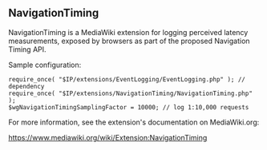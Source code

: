 NavigationTiming
----------------

NavigationTiming is a MediaWiki extension for logging perceived latency
measurements, exposed by browsers as part of the proposed Navigation
Timing API.

Sample configuration:

```
require_once( "$IP/extensions/EventLogging/EventLogging.php" ); // dependency
require_once( "$IP/extensions/NavigationTiming/NavigationTiming.php" );
$wgNavigationTimingSamplingFactor = 10000; // log 1:10,000 requests
```

For more information, see the extension's documentation on MediaWiki.org:

https://www.mediawiki.org/wiki/Extension:NavigationTiming
